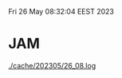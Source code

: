 Fri 26 May 08:32:04 EEST 2023
# JAM
<a href='./cache/202305/26_08.log'>./cache/202305/26_08.log</a>
